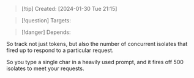 
>[!tip] Created: [2024-01-30 Tue 21:15]

>[!question] Targets: 

>[!danger] Depends: 

So track not just tokens, but also the number of concurrent isolates that fired up to respond to a particular request.

So you type a single char in a heavily used prompt, and it fires off 500 isolates to meet your requests.